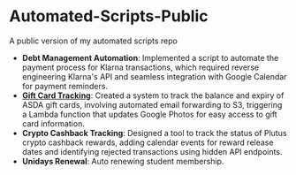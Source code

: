 # Automated-Scripts-Public
A public version of my automated scripts repo

- **Debt Management Automation**: Implemented a script to automate the payment process for Klarna transactions, which required reverse engineering Klarna's API and seamless integration with Google Calendar for payment reminders.
- **[Gift Card Tracking](giftcards/README.md)**: Created a system to track the balance and expiry of ASDA gift cards, involving automated email forwarding to S3, triggering a Lambda function that updates Google Photos for easy access to gift card information.
- **Crypto Cashback Tracking**: Designed a tool to track the status of Plutus crypto cashback rewards, adding calendar events for reward release dates and identifying rejected transactions using hidden API endpoints.
- **Unidays Renewal**: Auto renewing student membership.

